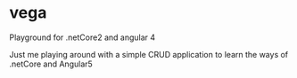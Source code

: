 # vega
Playground for .netCore2 and angular 4

Just me playing around with a simple CRUD application to learn the ways of .netCore and Angular5

